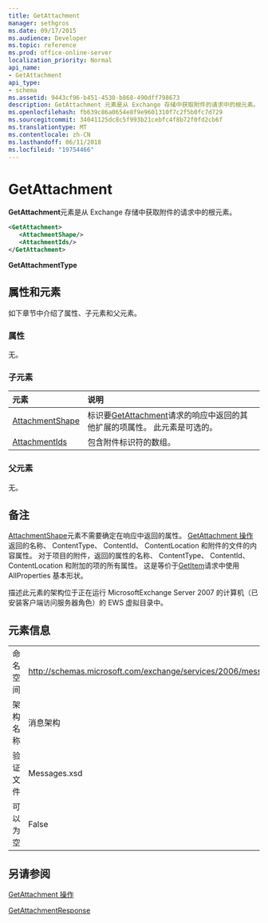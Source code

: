 ```yaml
---
title: GetAttachment
manager: sethgros
ms.date: 09/17/2015
ms.audience: Developer
ms.topic: reference
ms.prod: office-online-server
localization_priority: Normal
api_name:
- GetAttachment
api_type:
- schema
ms.assetid: 9443cf96-b451-4530-b868-490dff798673
description: GetAttachment 元素是从 Exchange 存储中获取附件的请求中的根元素。
ms.openlocfilehash: fb639c86a0654e8f9e9601310f7c2f5b0fc7d729
ms.sourcegitcommit: 34041125dc8c5f993b21cebfc4f8b72f0fd2cb6f
ms.translationtype: MT
ms.contentlocale: zh-CN
ms.lasthandoff: 06/11/2018
ms.locfileid: "19754466"
---
```

# <a name="getattachment"></a>GetAttachment

**GetAttachment**元素是从 Exchange 存储中获取附件的请求中的根元素。 
  
```xml
<GetAttachment>
   <AttachmentShape/>
   <AttachmentIds/>
</GetAttachment>
```

 **GetAttachmentType**
## <a name="attributes-and-elements"></a>属性和元素

如下章节中介绍了属性、子元素和父元素。
  
### <a name="attributes"></a>属性

无。
  
### <a name="child-elements"></a>子元素

|**元素**|**说明**|
|:-----|:-----|
|[AttachmentShape](attachmentshape.md) <br/> |标识要[GetAttachment](getattachment.md)请求的响应中返回的其他扩展的项属性。 此元素是可选的。  <br/> |
|[AttachmentIds](attachmentids.md) <br/> |包含附件标识符的数组。  <br/> |
   
### <a name="parent-elements"></a>父元素

无。
  
## <a name="remarks"></a>备注

[AttachmentShape](attachmentshape.md)元素不需要确定在响应中返回的属性。 [GetAttachment 操作](getattachment-operation.md)返回的名称、 ContentType、 ContentId、 ContentLocation 和附件的文件的内容属性。 对于项目的附件，返回的属性的名称、 ContentType、 ContentId、 ContentLocation 和附加的项的所有属性。 这是等价于[GetItem](getitem.md)请求中使用 AllProperties 基本形状。 
  
描述此元素的架构位于正在运行 MicrosoftExchange Server 2007 的计算机（已安装客户端访问服务器角色）的 EWS 虚拟目录中。
  
## <a name="element-information"></a>元素信息

|||
|:-----|:-----|
|命名空间  <br/> |http://schemas.microsoft.com/exchange/services/2006/messages  <br/> |
|架构名称  <br/> |消息架构  <br/> |
|验证文件  <br/> |Messages.xsd  <br/> |
|可以为空  <br/> |False  <br/> |
   
## <a name="see-also"></a>另请参阅



[GetAttachment 操作](getattachment-operation.md)
  
[GetAttachmentResponse](getattachmentresponse.md)

